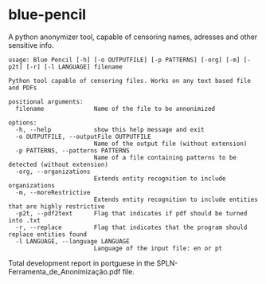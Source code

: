 # blue-pencil
A python anonymizer tool, capable of censoring names, adresses and other sensitive info.
```
usage: Blue Pencil [-h] [-o OUTPUTFILE] [-p PATTERNS] [-org] [-m] [-p2t] [-r] [-l LANGUAGE] filename

Python tool capable of censoring files. Works on any text based file and PDFs

positional arguments:
  filename              Name of the file to be annonimized

options:
  -h, --help            show this help message and exit
  -o OUTPUTFILE, --outputFile OUTPUTFILE
                        Name of the output file (without extension)
  -p PATTERNS, --patterns PATTERNS
                        Name of a file containing patterns to be detected (without extension)
  -org, --organizations
                        Extends entity recognition to include organizations
  -m, --moreRestrictive
                        Extends entity recognition to include entities that are highly restrictive
  -p2t, --pdf2text      Flag that indicates if pdf should be turned into .txt
  -r, --replace         Flag that indicates that the program should replace entities found
  -l LANGUAGE, --language LANGUAGE
                        Language of the input file: en or pt
```

Total development report in portguese in the SPLN-Ferramenta_de_Anonimização.pdf file.